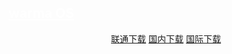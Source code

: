 ## <a style="color: #fff" href="https://space.bilibili.com/640736191" target="_blank" rel="noopener noreferrer" title="By bilibili@rana233">warma OS</a>

<p align="center">
    <a class="btn" rel="noopener noreferrer" href="https://download.fuibafuyu.net/d/123/System/Windows/rana/warma%20OS.iso">联通下载</a>
    <a class="btn" rel="noopener noreferrer" href="https://download.fuibafuyu.net/d/Ali/System/Windows/rana/warma%20OS.iso">国内下载</a>
    <a class="btn" rel="noopener noreferrer" href="https://download.fuibafuyu.net/d/OD/System/Windows/rana/warma%20OS.iso">国际下载</a>
</p>